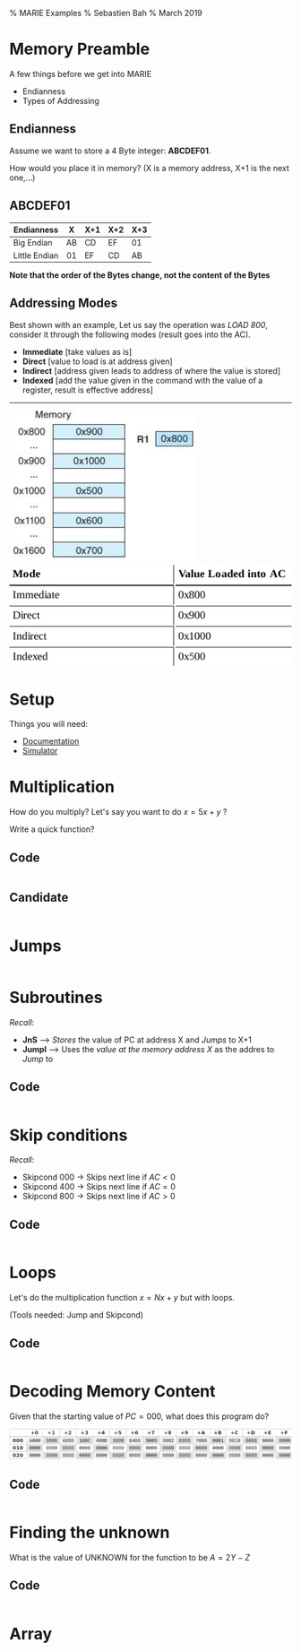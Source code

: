 % MARIE Examples
% Sebastien Bah
% March 2019

# Memory Preamble
A few things before we get into MARIE

- Endianness
- Types of Addressing

## Endianness
Assume we want to store a 4 Byte integer: **ABCDEF01**.

How would you place it in memory? (X is a memory address, X+1 is the next one,...)

## ABCDEF01
| Endianness    	|  X 	| X+1 	| X+2 	| X+3 	|
|---------------	|:--:	|-----	|-----	|-----	|
| Big Endian    	| AB 	| CD  	| EF  	| 01  	|
| Little Endian 	| 01 	| EF  	| CD  	| AB  	|

**Note that the order of the Bytes change, not the content of the Bytes**


## Addressing Modes

Best shown with an example, Let us say the operation was *LOAD 800*, consider it through the following modes (result goes into the AC).


- **Immediate** [take values as is]
- **Direct** [value to load is at address given]
- **Indirect**  [address given leads to address of where the value is stored]
- **Indexed** [add the value given in the command with the value of a register, result is effective address]

-------------------------

![Content of Memory](files/AddressingModes.png)
![Different Modes](files/AddressingModesResult.png)






# Setup

Things you will need:

- [Documentation](https://github.com/MARIE-js/MARIE.js/wiki/MARIE-Instruction-Set-(with-Opcodes))
- [Simulator](https://marie.js.org/#)

# Multiplication
How do you multiply? Let's say you want to do $x = 5x+y$ ?

Write a quick function?

## Code
```{include=files/MultiplicationEmpty.mas}
```

## Candidate
```{include=files/Multiplication.mas}
```

# Jumps
```{include=files/Jumps.mas}
```

# Subroutines
*Recall*:

- **JnS**  --> *Stores* the value of PC at address X and *Jumps* to X+1      
- **JumpI** --> Uses the *value at the memory address X* as the addres to *Jump* to 

## Code
```{include=files/Subroutine.mas}
```

# Skip conditions
*Recall*:

- Skipcond 000 -> Skips next line if $AC<0$
- Skipcond 400 -> Skips next line if $AC=0$
- Skipcond 800 -> Skips next line if $AC>0$

## Code
```{include=files/Skips.mas}
```



# Loops
Let's do the multiplication function $x = Nx+y$ but with loops.

(Tools needed: Jump and Skipcond)

## Code
```{include=files/LoopMultiply.mas}
```

# Decoding Memory Content
Given that the starting value of $PC=000$, what does this program do?

![Decoding Memory Content](files/easyDecodeMemory.png "Main Memory Content")

## Code
```{include=files/decodingMemoryContent.mas}
```

# Finding the unknown
What is the value of UNKNOWN for the function to be  $A = 2Y - Z$ 

## Code
```{include=files/UnknownValue.mas}
```


# Array
```{include=files/ArrayMarie.mas}
```
